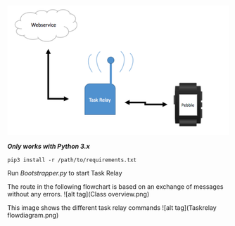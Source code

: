 ![alt tag](taskrelay.png)

***Only works with Python 3.x***
```
pip3 install -r /path/to/requirements.txt
```
Run *Bootstrapper.py* to start Task Relay 


The route in the following flowchart is based on an exchange of messages without any errors.
![alt tag](Class overview.png)


This image shows the different task relay commands
![alt tag](Taskrelay flowdiagram.png)
